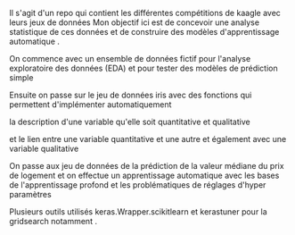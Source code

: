 
Il s'agit d'un repo qui contient les différentes compétitions de kaagle avec leurs jeux de données 
Mon objectif ici est de concevoir une analyse statistique de ces données et de construire des modèles d'apprentissage automatique .


On commence avec un  ensemble de données fictif pour l'analyse exploratoire des données (EDA) et pour tester des modèles de prédiction simple



Ensuite on passe sur le jeu de données iris avec des fonctions qui permettent d'implémenter automatiquement 

la description d'une variable qu'elle soit quantitative et qualitative  


et le lien entre une variable quantitative et une autre et également avec une variable qualitative



On passe aux jeu de données de la prédiction de la valeur médiane du prix de logement et on effectue un apprentissage automatique avec les bases de l'apprentissage profond et les problématiques de réglages d'hyper paramètres 



Plusieurs outils utilisés keras.Wrapper.scikitlearn et kerastuner pour la gridsearch notamment . 
